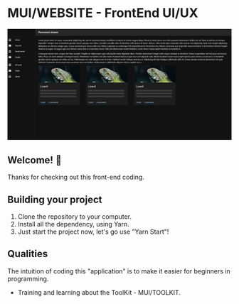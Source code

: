 # MUI/WEBSITE - FrontEnd UI/UX

![MUI/WEBSITE Photo Example](./src/assets/banner.png)

## Welcome! 👋

Thanks for checking out this front-end coding.

## Building your project

1. Clone the repository to your computer.
2. Install all the dependency, using Yarn.
3. Just start the project now, let's go use "Yarn Start"!

## Qualities

The intuition of coding this "application" is to make it easier for beginners in programming.

- Training and learning about the ToolKit - MUI/TOOLKIT.
